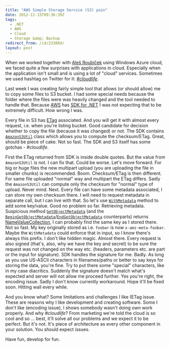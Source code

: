 ```yaml
---
title: "AWS Simple Storage Service (S3) pain"
date: 2012-11-15T09:36:39Z
tags:
  - .NET
  - AWS
  - Cloud
  - Storage &amp; Backup
redirect_from: /id/233069/
layout: post
---
```

When we worked together with [Aleš Roubíček][1] using Windows Azure cloud, we faced quite a few surprises with applications in cloud. Especially when the application isn't small and is using a lot of "cloud" services. Sometimes we used hashtag on Twitter for it: [_#cloudlife_][2].

Last week I was creating fairly simple tool that allows (or should allow) me to copy some files to S3 bucket. I had some special needs because the folder where the files were was heavily changed and the tool needed to handle that. Because [AWS][3] has [SDK for .NET][4] I was not expecting that to be extremely difficult. How wrong I was.

Every file in S3 has [ETag][5] associated. And you will get it with almost every request, i.e. when you're listing bucket. Good candidate for decision whether to copy the file (because it was changed) or not. The SDK contains [`AmazonS3Util`][6] class which allows you to compute the checksum/ETag. Great, should be piece of cake. Not so fast. The SDK and S3 itself has some gotchas - _#cloudlife_.

First the ETag returned from SDK is inside double quotes. But the value from `AmazonS3Util` is not. I can fix that. Could be worse. Let's move forward. For big or huge files the new multipart upload (you are uploading the file in smaller chunks) is recommended. Boom. Checksum/ETag is then different. For same file uploaded "normal" way and multipart the ETag differs. Sadly the `AmazonS3Util` can compute only the checksum for "normal" type of upload. Never mind. Next. Every file can have some metadata associated, I can store my own checksum there. I will need to request metadata in separate call, but I can live with that. So let's use [`WithMetadata`][7] method to add some key/value. Good no problem so far. Retrieving metadata. Suspicious method [`GetObjectMetadata`][8] (and the [`BeginGetObjectMetadata`][9]/[`EndGetObjectMetadata`][10] counterparts) returns [NameValueCollection][11], I can probably find the same key as I stored there. Not so fast. My key originally stored as i.e. `foobar` is now `x-amz-meta-foobar`. Maybe the `WithMetadata` could enforce that in input, so I know there's always this prefix. I don't like hidden magic. Almost there. Every request is also signed (that's, also, why we have the key and secret) to be sure the request was not changed on the way etc. (headers, parameters etc. are part or the input for signature). SDK handles the signature for me. Badly. As long as you use US-ASCII characters in filenames/paths or better to say keys for storing the data, you're fine. Try to put there some "special" characters, like in my case diacritics. Suddenly the signature doesn't match what's expected and server will not allow me proceed further. Yes you're right, the encoding issue. Sadly I don't know currently workaround. Hope it'll be fixed soon. Hitting wall every while.

And you know what? Some limitations and challenges I like (ETag issue. These are reasons why I like development and creating software. Some I don't like (encoding issue), I shows somebody wasn't doing own work properly. And why _#cloudlife_? From marketing we're told the cloud is so cool and so ... best, it'll solve all our problems and we expect it to be perfect. But it's not. It's piece of architecture as every other component in your solution. You should expect issues.

Have fun, develop for fun.

[1]: http://rarous.net/
[2]: https://twitter.com/search?q=%23cloudlife
[3]: http://aws.amazon.com
[4]: http://aws.amazon.com/sdkfornet/
[5]: http://en.wikipedia.org/wiki/HTTP_ETag
[6]: http://docs.amazonwebservices.com/sdkfornet/latest/apidocs/html/T_Amazon_S3_Util_AmazonS3Util.htm
[7]: http://docs.amazonwebservices.com/sdkfornet/latest/apidocs/html/M_Amazon_S3_Transfer_TransferUtilityUploadRequest_WithMetadata_1.htm
[8]: http://docs.amazonwebservices.com/sdkfornet/latest/apidocs/html/M_Amazon_S3_AmazonS3Client_GetObjectMetadata.htm
[9]: http://docs.amazonwebservices.com/sdkfornet/latest/apidocs/html/M_Amazon_S3_AmazonS3Client_BeginGetObjectMetadata.htm
[10]: http://docs.amazonwebservices.com/sdkfornet/latest/apidocs/html/M_Amazon_S3_AmazonS3Client_EndGetObjectMetadata.htm
[11]: http://msdn.microsoft.com/en-us/library/system.collections.specialized.namevaluecollection.aspx